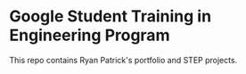 # Google Student Training in Engineering Program

This repo contains Ryan Patrick's portfolio and STEP projects.
